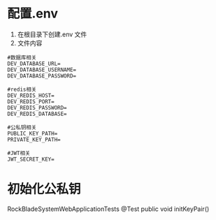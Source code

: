 # 配置.env

1. 在根目录下创建.env 文件
2. 文件内容

```
#数据库相关
DEV_DATABASE_URL=
DEV_DATABASE_USERNAME=
DEV_DATABASE_PASSWORD=

#redis相关
DEV_REDIS_HOST=
DEV_REDIS_PORT=
DEV_REDIS_PASSWORD=
DEV_REDIS_DATABASE=

#公私钥相关
PUBLIC_KEY_PATH=
PRIVATE_KEY_PATH=

#JWT相关
JWT_SECRET_KEY=
```

# 初始化公私钥

RockBladeSystemWebApplicationTests
@Test
public void initKeyPair()
